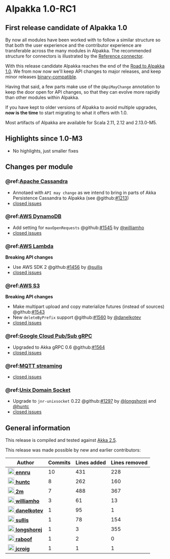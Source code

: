 # Alpakka 1.0-RC1

## First release candidate of Alpakka 1.0

By now all modules have been worked with to follow a similar structure so that both the user experience and the contributor experience are transferable across the many modules in Alpakka. The recommended structure for connectors is illustrated by the [Reference connector](https://doc.akka.io/docs/alpakka/current/reference.html).

With this release candidate Alpakka reaches the end of the [Road to Alpakka 1.0](https://akka.io/blog/news/2018/08/30/alpakka-towards-1.0). We from now now we'll keep API changes to major releases, and keep minor releases [binary-compatible](https://doc.akka.io/docs/akka/current/common/binary-compatibility-rules.html#binary-compatibility-rules).

Having that said, a few parts make use of the `@ApiMayChange` annotation to keep the door open for API changes, so that they can evolve more rapidly than other modules within Alpakka.

If you have kept to older versions of Alpakka to avoid multiple upgrades, **now is the time** to start migrating to what it offers with 1.0.

Most artifacts of Alpakka are available for Scala 2.11, 2.12 and 2.13.0-M5.


## Highlights since 1.0-M3

* No highlights, just smaller fixes


## Changes per module


### @ref:[Apache Cassandra](../cassandra.md)

 * Annotaed with `API may change` as we intend to bring in parts of Akka Persistence Cassandra to Alpakka (see @github:[#1213](#1213))
 * [closed issues](https://github.com/akka/alpakka/issues?q=is%3Aclosed+milestone%3A1.0-RC1+label%3Ap%3Acassandra)

### @ref:[AWS DynamoDB](../dynamodb.md)

 * Add setting for `maxOpenRequests` @github:[#1545](#1545) by [@williamho](https://github.com/williamho)
 * [closed issues](https://github.com/akka/alpakka/issues?q=is%3Aclosed+milestone%3A1.0-RC1+label%3Ap%3Adynamodb)

### @ref:[AWS Lambda](../awslambda.md)

**Breaking API changes**

 * Use AWS SDK 2 @github:[#1456](#1456) by [@sullis](https://github.com/sullis)
 * [closed issues](https://github.com/akka/alpakka/issues?q=is%3Aclosed+milestone%3A1.0-RC1+label%3Ap%3Aaws-lambda)

### @ref:[AWS S3](../s3.md)

**Breaking API changes**

 * Make multipart upload and copy materialize futures (instead of sources) @github:[#1543](#1543)
 * New `deleteByPrefix` support @github:[#1560](#1560) by [@danelkotev](https://github.com/danelkotev)
 * [closed issues](https://github.com/akka/alpakka/issues?q=is%3Aclosed+milestone%3A1.0-RC1+label%3Ap%3Aaws-s3)

### @ref:[Google Cloud Pub/Sub gRPC](../google-cloud-pub-sub-grpc.md)

 * Upgraded to Akka gRPC 0.6 @github:[#1564](#1564)
 * [closed issues](https://github.com/akka/alpakka/issues?q=is%3Aclosed+milestone%3A1.0-RC1+label%3Ap%3Agoogle-cloud-pub-sub-grpc)
 
### @ref:[MQTT streaming](../mqtt-streaming.md)

 * [closed issues](https://github.com/akka/alpakka/issues?q=is%3Aclosed+milestone%3A1.0-RC1+label%3Ap%3Amqtt-streaming)

### @ref:[Unix Domain Socket](../unix-domain-socket.md)

 * Upgrade to `jnr-unixsocket` 0.22 @github:[#1297](#1297) by [@longshorej](https://github.com/longshorej) and [@huntc](https://github.com/huntc) 
 * [closed issues](https://github.com/akka/alpakka/issues?q=is%3Aclosed+milestone%3A1.0-RC1+label%3Ap%3Aunix-domain-socket)


## General information

This release is compiled and tested against [Akka 2.5](https://doc.akka.io/docs/akka/current/).

This release was made possible by new and earlier contributors:

| Author | Commits | Lines added | Lines removed |
| ------ | ------- | ----------- | ------------- |
| [<img width="20" alt="ennru" src="https://avatars3.githubusercontent.com/u/458526?v=4&amp;s=40"/> **ennru**](https://github.com/ennru) | 10 | 431 | 228 |
| [<img width="20" alt="huntc" src="https://avatars2.githubusercontent.com/u/694893?v=4&amp;s=40"/> **huntc**](https://github.com/huntc) | 8 | 262 | 160 |
| [<img width="20" alt="2m" src="https://avatars3.githubusercontent.com/u/422086?v=4&amp;s=40"/> **2m**](https://github.com/2m) | 7 | 488 | 367 |
| [<img width="20" alt="williamho" src="https://avatars1.githubusercontent.com/u/1883086?v=4&amp;s=40"/> **williamho**](https://github.com/williamho) | 3 | 61 | 13 |
| [<img width="20" alt="danelkotev" src="https://avatars2.githubusercontent.com/u/35635831?v=4&amp;s=40"/> **danelkotev**](https://github.com/danelkotev) | 1 | 95 | 1 |
| [<img width="20" alt="sullis" src="https://avatars3.githubusercontent.com/u/30938?v=4&amp;s=40"/> **sullis**](https://github.com/sullis) | 1 | 78 | 154 |
| [<img width="20" alt="longshorej" src="https://avatars1.githubusercontent.com/u/515201?v=4&amp;s=40"/> **longshorej**](https://github.com/longshorej) | 1 | 3 | 355 |
| [<img width="20" alt="raboof" src="https://avatars2.githubusercontent.com/u/131856?v=4&amp;s=40"/> **raboof**](https://github.com/raboof) | 1 | 2 | 0 |
| [<img width="20" alt="jcroig" src="https://avatars2.githubusercontent.com/u/122266?v=4&amp;s=40"/> **jcroig**](https://github.com/jcroig) | 1 | 1 | 1 |
